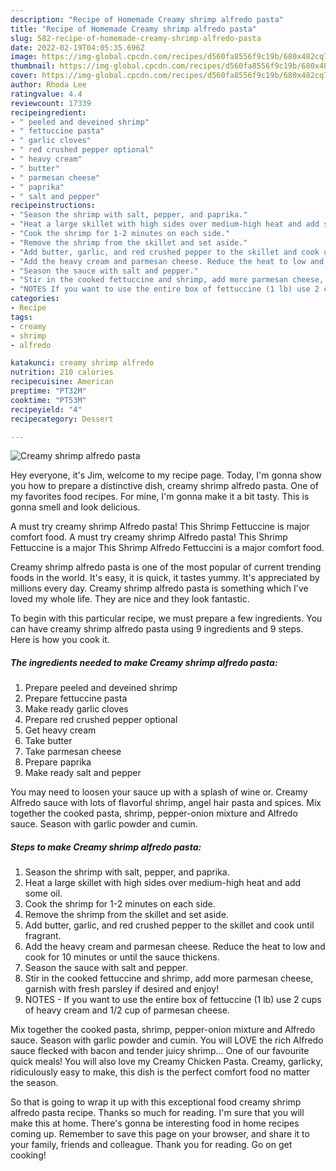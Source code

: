 ```yaml
---
description: "Recipe of Homemade Creamy shrimp alfredo pasta"
title: "Recipe of Homemade Creamy shrimp alfredo pasta"
slug: 582-recipe-of-homemade-creamy-shrimp-alfredo-pasta
date: 2022-02-19T04:05:35.696Z
image: https://img-global.cpcdn.com/recipes/d560fa8556f9c19b/680x482cq70/creamy-shrimp-alfredo-pasta-recipe-main-photo.jpg
thumbnail: https://img-global.cpcdn.com/recipes/d560fa8556f9c19b/680x482cq70/creamy-shrimp-alfredo-pasta-recipe-main-photo.jpg
cover: https://img-global.cpcdn.com/recipes/d560fa8556f9c19b/680x482cq70/creamy-shrimp-alfredo-pasta-recipe-main-photo.jpg
author: Rhoda Lee
ratingvalue: 4.4
reviewcount: 17339
recipeingredient:
- " peeled and deveined shrimp"
- " fettuccine pasta"
- " garlic cloves"
- " red crushed pepper optional"
- " heavy cream"
- " butter"
- " parmesan cheese"
- " paprika"
- " salt and pepper"
recipeinstructions:
- "Season the shrimp with salt, pepper, and paprika."
- "Heat a large skillet with high sides over medium-high heat and add some oil."
- "Cook the shrimp for 1-2 minutes on each side."
- "Remove the shrimp from the skillet and set aside."
- "Add butter, garlic, and red crushed pepper to the skillet and cook until fragrant."
- "Add the heavy cream and parmesan cheese. Reduce the heat to low and cook for 10 minutes or until the sauce thickens."
- "Season the sauce with salt and pepper."
- "Stir in the cooked fettuccine and shrimp, add more parmesan cheese, garnish with fresh parsley if desired and enjoy!"
- "NOTES If you want to use the entire box of fettuccine (1 lb) use 2 cups of heavy cream and 1/2 cup of parmesan cheese."
categories:
- Recipe
tags:
- creamy
- shrimp
- alfredo

katakunci: creamy shrimp alfredo 
nutrition: 210 calories
recipecuisine: American
preptime: "PT32M"
cooktime: "PT53M"
recipeyield: "4"
recipecategory: Dessert

---
```



![Creamy shrimp alfredo pasta](https://img-global.cpcdn.com/recipes/d560fa8556f9c19b/680x482cq70/creamy-shrimp-alfredo-pasta-recipe-main-photo.jpg)

Hey everyone, it's Jim, welcome to my recipe page. Today, I'm gonna show you how to prepare a distinctive dish, creamy shrimp alfredo pasta. One of my favorites food recipes. For mine, I'm gonna make it a bit tasty. This is gonna smell and look delicious.

A must try creamy shrimp Alfredo pasta! This Shrimp Fettuccine is major comfort food. A must try creamy shrimp Alfredo pasta! This Shrimp Fettuccine is a major This Shrimp Alfredo Fettuccini is a major comfort food.

Creamy shrimp alfredo pasta is one of the most popular of current trending foods in the world. It's easy, it is quick, it tastes yummy. It's appreciated by millions every day. Creamy shrimp alfredo pasta is something which I've loved my whole life. They are nice and they look fantastic.


To begin with this particular recipe, we must prepare a few ingredients. You can have creamy shrimp alfredo pasta using 9 ingredients and 9 steps. Here is how you cook it.

<!--inarticleads1-->

##### The ingredients needed to make Creamy shrimp alfredo pasta:

1. Prepare  peeled and deveined shrimp
1. Prepare  fettuccine pasta
1. Make ready  garlic cloves
1. Prepare  red crushed pepper optional
1. Get  heavy cream
1. Take  butter
1. Take  parmesan cheese
1. Prepare  paprika
1. Make ready  salt and pepper


You may need to loosen your sauce up with a splash of wine or. Creamy Alfredo sauce with lots of flavorful shrimp, angel hair pasta and spices. Mix together the cooked pasta, shrimp, pepper-onion mixture and Alfredo sauce. Season with garlic powder and cumin. 

<!--inarticleads2-->

##### Steps to make Creamy shrimp alfredo pasta:

1. Season the shrimp with salt, pepper, and paprika.
1. Heat a large skillet with high sides over medium-high heat and add some oil.
1. Cook the shrimp for 1-2 minutes on each side.
1. Remove the shrimp from the skillet and set aside.
1. Add butter, garlic, and red crushed pepper to the skillet and cook until fragrant.
1. Add the heavy cream and parmesan cheese. Reduce the heat to low and cook for 10 minutes or until the sauce thickens.
1. Season the sauce with salt and pepper.
1. Stir in the cooked fettuccine and shrimp, add more parmesan cheese, garnish with fresh parsley if desired and enjoy!
1. NOTES - If you want to use the entire box of fettuccine (1 lb) use 2 cups of heavy cream and 1/2 cup of parmesan cheese.


Mix together the cooked pasta, shrimp, pepper-onion mixture and Alfredo sauce. Season with garlic powder and cumin. You will LOVE the rich Alfredo sauce flecked with bacon and tender juicy shrimp… One of our favourite quick meals! You will also love my Creamy Chicken Pasta. Creamy, garlicky, ridiculously easy to make, this dish is the perfect comfort food no matter the season. 

So that is going to wrap it up with this exceptional food creamy shrimp alfredo pasta recipe. Thanks so much for reading. I'm sure that you will make this at home. There's gonna be interesting food in home recipes coming up. Remember to save this page on your browser, and share it to your family, friends and colleague. Thank you for reading. Go on get cooking!
